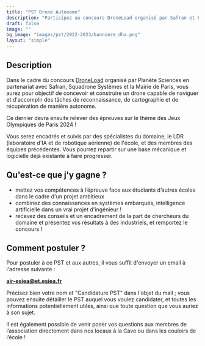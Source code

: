 ```yaml
---
title: "PST Drone Autonome"
description: "Participez au concours DroneLoad organisé par Safran et Planète Sciences avec drone autonome"
draft: false
image: ""
bg_image: "images/pst/2022-2023/banniere_dha.png"
layout: "simple"
---
```


## Description
Dans le cadre du concours
[DroneLoad](https://www.planete-sciences.org/espace/Concours-DroneLoad/Concours)
organisé par Planète Sciences en partenariat avec Safran, Squadrone Systèmes et
la Mairie de Paris, vous aurez pour objectif de concevoir et construire un
drone capable de naviguer et d'accomplir des tâches de reconnaissance, de
cartographie et de récupération de manière autonome.

Ce dernier devra ensuite relever des épreuves sur le thème des Jeux Olympiques
de Paris 2024 ! 

Vous serez encadrés et suivis par des spécialistes du domaine, le LDR
(laboratoire d'IA et de robotique aérienne) de l'école, et des membres des
équipes précédentes. Vous pourrez repartir sur une base mécanique et logicielle
déjà existante à faire progresser.

## Qu'est-ce que j'y gagne ?
- mettez vos compétences à l’épreuve face aux étudiants d’autres écoles dans le cadre d'un projet ambitieux 
- combinez des connaissances en systèmes embarqués, intelligence artificielle dans un vrai projet d'ingénieur !
- recevez des conseils et un encadrement de la part de chercheurs du domaine et présentez vos résultats à des industriels, et remportez le concours !

## Comment postuler ?
Pour postuler à ce PST et aux autres, il vous suffit d'envoyer un email à
l'adresse suivante : 

**air-esiea@et.esiea.fr**

Précisez bien votre nom et "Candidature PST" dans l'objet du mail ; vous pouvez
ensuite détailler le PST auquel vous voulez candidater, et toutes les
informations potentiellement utiles, ainsi que toute question que vous auriez à
son sujet.

Il est également possible de venir poser vos questions aux membres de
l’association directement dans nos locaux à la Cave ou dans les couloirs
de l’école !
